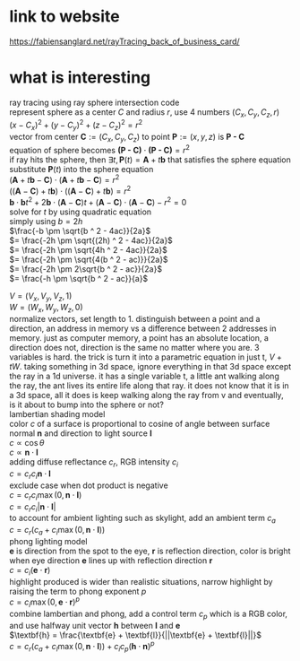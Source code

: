 # link to website
https://fabiensanglard.net/rayTracing_back_of_business_card/

# what is interesting
ray tracing using ray sphere intersection code</br>
represent sphere as a center $C$ and radius $r$, use 4 numbers $(C_x, C_y, C_z, r)$</br>
$(x - C_x) ^ 2 + (y - C_y) ^ 2 + (z - C_z) ^ 2 = r ^ 2$</br>
$\text{vector from center } \textbf{C} := (C_x, C_y, C_z) \text{ to point } \textbf{P} := (x, y, z) \text{ is } \textbf{P - C}$</br>
$\text{equation of sphere becomes }  \textbf{(P - C)} \cdot \textbf{(P - C)} = r ^ 2$</br>
$\text{if ray hits the sphere, then } \exists t, \textbf{P}(t) = \textbf{A} + t\textbf{b} \text{ that satisfies the sphere equation}$</br>
$\text{substitute } \textbf{P}(t) \text{ into the sphere equation }$</br>
$(\textbf{A} + t\textbf{b} - \textbf{C}) \cdot (\textbf{A} + t\textbf{b} - \textbf{C}) = r ^ 2$</br>
$((\textbf{A} - \textbf{C}) + t\textbf{b}) \cdot ((\textbf{A} - \textbf{C}) + t\textbf{b}) = r ^ 2$</br>
$\textbf{b} \cdot \textbf{b} t ^ 2 + 2\textbf{b} \cdot (\textbf{A} - \textbf{C}) t + (\textbf{A} - \textbf{C}) \cdot (\textbf{A} - \textbf{C}) - r ^ 2 = 0$</br>
$\text{solve for } t \text{ by using quadratic equation}$</br>
simply using $b = 2h$</br>
$\frac{-b \pm \sqrt{b ^ 2 - 4ac}}{2a}$</br>
$= \frac{-2h \pm \sqrt{(2h) ^ 2 - 4ac}}{2a}$</br>
$= \frac{-2h \pm \sqrt{4h ^ 2 - 4ac}}{2a}$</br>
$= \frac{-2h \pm \sqrt{4(b ^ 2 - ac)}}{2a}$</br>
$= \frac{-2h \pm 2\sqrt{b ^ 2 - ac}}{2a}$</br>
$= \frac{-h \pm \sqrt{b ^ 2 - ac}}{a}$</br>

$V = (V_x, V_y, V_z, 1)$</br>
$W = (W_x, W_y, W_z, 0)$</br>
normalize vectors, set length to 1. distinguish between a point and a direction,
an address in memory vs a difference between 2 addresses in memory.
just as computer memory, a point has an absolute location, a direction does not, direction is the same no matter where you are.
3 variables is hard. the trick is turn it into a parametric equation in just t, $V + tW$. 
taking something in 3d space, ignore everything in that 3d space except the ray in a 1d universe. it has a single variable t, a little ant walking along the ray, the ant lives its entire life along that ray.
it does not know that it is in a 3d space, all it does is keep walking along the ray from v and eventually, is it about to 
bump into the sphere or not?</br>
lambertian shading model</br>
color $c$ of a surface is proportional to cosine of angle between surface normal $\textbf{n}$ and direction to light source $\textbf{l}$</br>
$c \propto \cos\theta$</br>
$c \propto \textbf{n} \cdot \textbf{l}$</br>
adding diffuse reflectance $c_r$, RGB intensity $c_i$</br>
$c = c_r c_i \textbf{n} \cdot \textbf{l}$</br>
exclude case when dot product is negative</br>
$c = c_r c_i \max(0, \textbf{n} \cdot \textbf{l})$</br>
$c = c_r c_i |\textbf{n} \cdot \textbf{l}|$</br>
to account for ambient lighting such as skylight, add an ambient term $c_a$</br>
$c = c_r(c_a + c_i \max(0, \textbf{n} \cdot \textbf{l}))$</br>
phong lighting model</br>
$\textbf{e}$ is direction from the spot to the eye, $\textbf{r}$ is reflection direction, color is bright when eye direction $\textbf{e}$ lines up with reflection direction $\textbf{r}$</br>
$c = c_i (\textbf{e} \cdot \textbf{r})$</br>
highlight produced is wider than realistic situations, narrow highlight by raising the term to phong exponent $p$</br>
$c = c_i \max(0, \textbf{e} \cdot \textbf{r}) ^ p$</br>
combine lambertian and phong, add a control term $c_p$ which is a RGB color, and use halfway unit vector $\textbf{h}$ between $\textbf{l}$ and $\textbf{e}$</br>
$\textbf{h} = \frac{\textbf{e} + \textbf{l}}{||\textbf{e} + \textbf{l}||}$</br>
$c = c_r(c_a + c_l \max(0, \textbf{n} \cdot \textbf{l})) + c_i c_p(\textbf{h} \cdot \textbf{n}) ^ p$</br>
